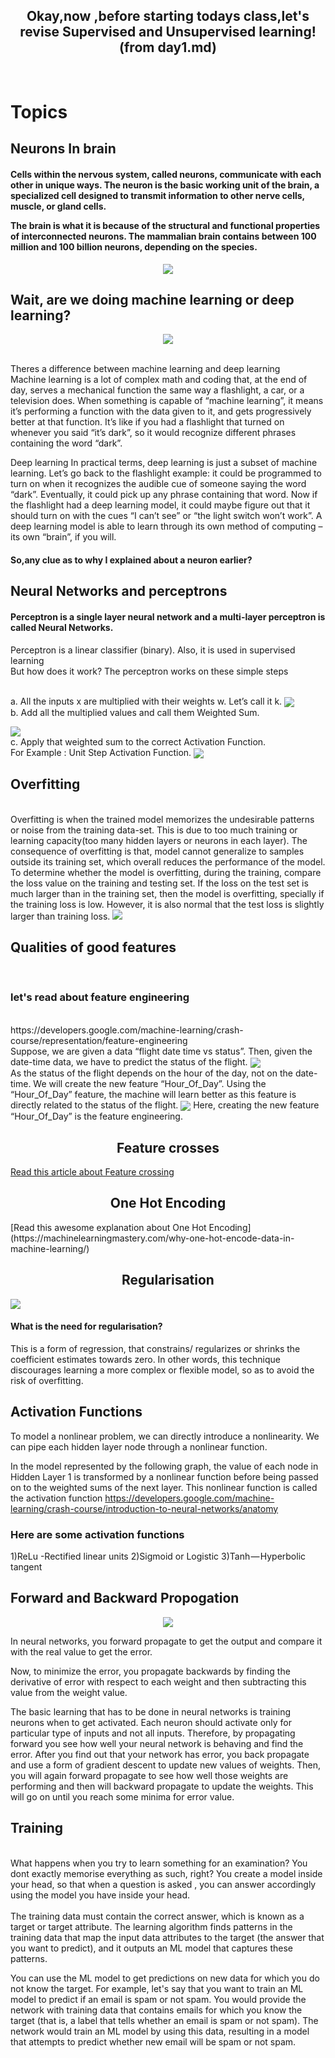 <html>
  <h2 align="center">Okay,now ,before starting todays class,let's revise Supervised and Unsupervised learning!(from day1.md)</h2>
  </br>
<h1>Topics</h1>
<h2>Neurons In brain</h2>
  <h4>Cells within the nervous system, called neurons, communicate with each other in unique ways. The neuron is the basic working unit of the brain, a specialized cell designed to transmit information to other nerve cells, muscle, or gland cells.
    
The brain is what it is because of the structural and functional properties of interconnected neurons. The mammalian brain contains between 100 million and 100 billion neurons, depending on the species.
</h4>
<p align="center" >
  
<img src="http://www.brainfacts.org/-/media/Brainfacts2/Brain-Anatomy-and-Function/Anatomy/Article-Images/Neuron-Illustration.jpg?la=en&hash=1D4882EC74F982F033F232C296ADF8E5EB1D9F64" label=image />
</p>
<p align="center"
<img src="http://www.quickmeme.com/img/4f/4f6426cff43d5fded163b8c294d007b022eda8a18344b21fe7be3b8c69afbc25.jpg" label=image3 </img>
</p>

<h2>Wait, are we doing machine learning or deep learning?</h2>
<p align="center">
  

<img src="https://cdn-images-1.medium.com/max/1200/1*eJfR3ui_2SsPAyMYF5R00A.jpeg"  label=image6 />
</p>
 
 
 </br> Theres a difference between machine learning and deep learning
 </br>Machine learning is a lot of complex math and coding that, at the end of day, serves a mechanical function the same way a flashlight, a car, or a television does. When something is capable of “machine learning”, it means it’s performing a function with the data given to it, and gets progressively better at that function. It’s like if you had a flashlight that turned on whenever you said “it’s dark”, so it would recognize different phrases containing the word “dark”.

<p>Deep learning
In practical terms, deep learning is just a subset of machine learning.
  Let’s go back to the flashlight example: it could be programmed to turn on when it recognizes the audible cue of someone saying the word “dark”. Eventually, it could pick up any phrase containing that word. Now if the flashlight had a deep learning model, it could maybe figure out that it should turn on with the cues “I can’t see” or “the light switch won’t work”. A deep learning model is able to learn through its own method of computing – its own “brain”, if you will. </p>
 <h4> So,any clue as to why I explained about a neuron earlier?</h4>
 
 
<h2>Neural Networks and perceptrons</h2>
<h4>Perceptron is a single layer neural network and a multi-layer perceptron is called Neural Networks.</h4>
Perceptron is a linear classifier (binary). Also, it is used in supervised learning
</br>But how does it work?
The perceptron works on these simple steps

</br>a. All the inputs x are multiplied with their weights w. Let’s call it k.
<img src="https://cdn-images-1.medium.com/max/800/1*_Zy1C83cnmYUdETCeQrOgA.png" label=image4 align="center" />
</br>b. Add all the multiplied values and call them Weighted Sum.

<img src="https://cdn-images-1.medium.com/max/800/1*xFd9VQnUM1H0kiCENsoYxg.gif" align="center" label=image5 />
</br>c. Apply that weighted sum to the correct Activation Function.
</br>For Example : Unit Step Activation Function.
<img src="https://cdn-images-1.medium.com/max/800/1*0iOzeMS3s-3LTU9hYH9ryg.png"  label=image6 align="center" />

<h2>Overfitting</h2>
</br>Overfitting is when the trained model memorizes the undesirable patterns or noise from the training data-set. This is due to too much training or learning capacity(too many hidden layers or neurons in each layer). The consequence of overfitting is that, model cannot generalize to samples outside its training set, which overall reduces the performance of the model. To determine whether the model is overfitting, during the training, compare the loss value on the training and testing set. If the loss on the test set is much larger than in the training set, then the model is overfitting, specially if the training loss is low. However, it is also normal that the test loss is slightly larger than training loss.


<img src="https://cdn-images-1.medium.com/max/1200/1*cdvfzvpkJkUudDEryFtCnA.png" label=image2 />
<h2>Qualities of good features</h2>
<br><h3>let's read about feature engineering</h3>
</br>
https://developers.google.com/machine-learning/crash-course/representation/feature-engineering
<br>Suppose, we are given a data “flight date time vs status”. Then, given the date-time data, we have to predict the status of the flight.
<img src="https://cdn-images-1.medium.com/max/800/1*4uxZB7gAd-1Vm4nVwtouwg.png" align=center label=image7 />
</br>
As the status of the flight depends on the hour of the day, not on the date-time. We will create the new feature “Hour_Of_Day”. Using the “Hour_Of_Day” feature, the machine will learn better as this feature is directly related to the status of the flight.
<img src="https://cdn-images-1.medium.com/max/800/1*U5ZAUIb_9nq2EqlhIC1WfA.png" align=center label=image8 />
Here, creating the new feature “Hour_Of_Day” is the feature engineering.
<h2 align="center"> Feature crosses</h2>

[Read this article about Feature crossing](https://developers.google.com/machine-learning/crash-course/feature-crosses/encoding-nonlinearity)
<h2 align="center">One Hot Encoding</h2>
[Read this awesome explanation about One Hot Encoding](https://machinelearningmastery.com/why-one-hot-encode-data-in-machine-learning/)

<h2 align="center">Regularisation</h2>
<img src="https://cdn-images-1.medium.com/max/800/1*zYfwoRcih4jzyDP3j3aVmQ.png" label=image3 />
<h4> What is the need for regularisation? </h4>

This is a form of regression, that constrains/ regularizes or shrinks the coefficient estimates towards zero. In other words, this technique discourages learning a more complex or flexible model, so as to avoid the risk of overfitting.


<h2> Activation Functions</h2>
To model a nonlinear problem, we can directly introduce a nonlinearity. We can pipe each hidden layer node through a nonlinear function.

In the model represented by the following graph, the value of each node in Hidden Layer 1 is transformed by a nonlinear function before being passed on to the weighted sums of the next layer. This nonlinear function is called the activation function
https://developers.google.com/machine-learning/crash-course/introduction-to-neural-networks/anatomy
<h3> Here are some activation functions</h3>
1)ReLu -Rectified linear units
2)Sigmoid or Logistic
3)Tanh — Hyperbolic tangent

<h2>Forward and Backward Propogation</h2>
<p align="center" >
<img src="https://www.bogotobogo.com/python/scikit-learn/images/NeuralNetwork2-Forward-Propagation/NN-with-components-w11-etc.png" label=lalala />
</p>

In neural networks, you forward propagate to get the output and compare it with the real value to get the error.

Now, to minimize the error, you propagate backwards by finding the derivative of error with respect to each weight and then subtracting this value from the weight value.

The basic learning that has to be done in neural networks is training neurons when to get activated. Each neuron should activate only for particular type of inputs and not all inputs. Therefore, by propagating forward you see how well your neural network is behaving and find the error. After you find out that your network has error, you back propagate and use a form of gradient descent to update new values of weights. Then, you will again forward propagate to see how well those weights are performing and then will backward propagate to update the weights. This will go on until you reach some minima for error value.
<h2>Training</h2>
<br>What happens when you try to learn something for an examination? You dont exactly memorise everything as such, right?
You create a model inside your head, so that when a question is asked , you can answer accordingly using the model you have inside your head.</br>
<br>The training data must contain the correct answer, which is known as a target or target attribute. The learning algorithm finds patterns in the training data that map the input data attributes to the target (the answer that you want to predict), and it outputs an ML model that captures these patterns.

You can use the ML model to get predictions on new data for which you do not know the target. For example, let's say that you want to train an ML model to predict if an email is spam or not spam. You would provide the network with training data that contains emails for which you know the target (that is, a label that tells whether an email is spam or not spam). The network would train an ML model by using this data, resulting in a model that attempts to predict whether new email will be spam or not spam.
</br>


</html>
